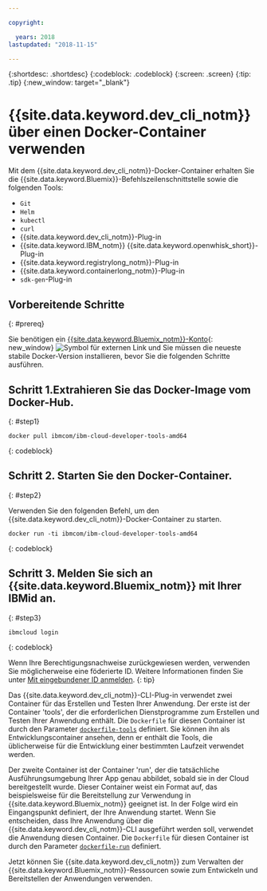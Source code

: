 ```yaml
---

copyright:

  years: 2018
lastupdated: "2018-11-15"

---
```


{:shortdesc: .shortdesc}
{:codeblock: .codeblock}
{:screen: .screen}
{:tip: .tip}
{:new_window: target="_blank"}

# {{site.data.keyword.dev_cli_notm}} über einen Docker-Container verwenden

Mit dem {{site.data.keyword.dev_cli_notm}}-Docker-Container erhalten Sie die {{site.data.keyword.Bluemix}}-Befehlszeilenschnittstelle sowie die folgenden Tools:

* `Git`
* `Helm`
* `kubectl`
* `curl`
* {{site.data.keyword.dev_cli_notm}}-Plug-in
* {{site.data.keyword.IBM_notm}} {{site.data.keyword.openwhisk_short}}-Plug-in
* {{site.data.keyword.registrylong_notm}}-Plug-in
* {{site.data.keyword.containerlong_notm}}-Plug-in
* `sdk-gen`-Plug-in

## Vorbereitende Schritte
{: #prereq}

Sie benötigen ein [{{site.data.keyword.Bluemix_notm}}-Konto](https://console.bluemix.net/){: new_window} ![Symbol für externen Link](../../../icons/launch-glyph.svg "Symbol für externen Link") und Sie müssen die neueste stabile Docker-Version installieren, bevor Sie die folgenden Schritte ausführen.

## Schritt 1.Extrahieren Sie das Docker-Image vom Docker-Hub.
{: #step1}

```
docker pull ibmcom/ibm-cloud-developer-tools-amd64
```
{: codeblock}

## Schritt 2. Starten Sie den Docker-Container.
{: #step2}

Verwenden Sie den folgenden Befehl, um den {{site.data.keyword.dev_cli_notm}}-Docker-Container zu starten.

```
docker run -ti ibmcom/ibm-cloud-developer-tools-amd64
```
{: codeblock}

## Schritt 3. Melden Sie sich an {{site.data.keyword.Bluemix_notm}} mit Ihrer IBMid an.
{: #step3}

```
ibmcloud login
```
{: codeblock}


Wenn Ihre Berechtigungsnachweise zurückgewiesen werden, verwenden Sie möglicherweise eine föderierte ID. Weitere Informationen finden Sie unter [Mit eingebundener ID anmelden](/docs/iam/login_fedid.html#federated_id).
{: tip}

Das {{site.data.keyword.dev_cli_notm}}-CLI-Plug-in verwendet zwei Container für das Erstellen und Testen Ihrer Anwendung. Der erste ist der Container 'tools', der die erforderlichen Dienstprogramme zum Erstellen und Testen Ihrer Anwendung enthält. Die `Dockerfile` für diesen Container ist durch den Parameter [`dockerfile-tools`](/docs/cli/idt/commands.html#command-parameters) definiert. Sie können ihn als Entwicklungscontainer ansehen, denn er enthält die Tools, die üblicherweise für die Entwicklung einer bestimmten Laufzeit verwendet werden.

Der zweite Container ist der Container 'run', der die tatsächliche Ausführungsumgebung Ihrer App genau abbildet, sobald sie in der Cloud bereitgestellt wurde. Dieser Container weist ein Format auf, das beispielsweise für die Bereitstellung zur Verwendung in {{site.data.keyword.Bluemix_notm}} geeignet ist. In der Folge wird ein Eingangspunkt definiert, der Ihre Anwendung startet. Wenn Sie entscheiden, dass Ihre Anwendung über die {{site.data.keyword.dev_cli_notm}}-CLI ausgeführt werden soll, verwendet die Anwendung diesen Container. Die `Dockerfile` für diesen Container ist durch den Parameter [`dockerfile-run`](/docs/cli/idt/commands.html#run-parameters) definiert.

Jetzt können Sie {{site.data.keyword.dev_cli_notm}} zum Verwalten der {{site.data.keyword.Bluemix_notm}}-Ressourcen sowie zum Entwickeln und Bereitstellen der Anwendungen verwenden.
